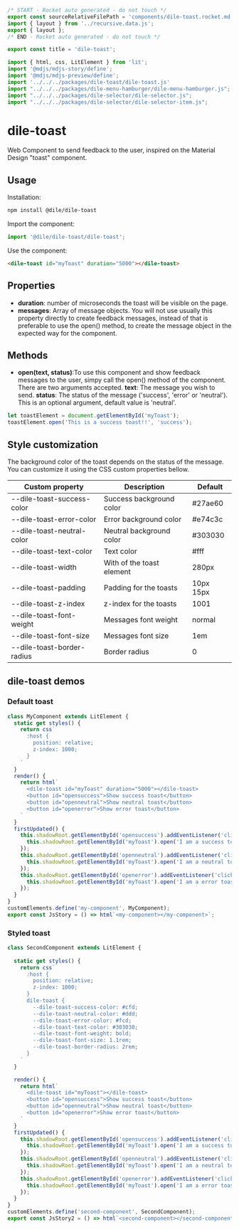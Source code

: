 ```js server
/* START - Rocket auto generated - do not touch */
export const sourceRelativeFilePath = 'components/dile-toast.rocket.md';
import { layout } from '../recursive.data.js';
export { layout };
/* END - Rocket auto generated - do not touch */

export const title = 'dile-toast';
```

```js script
import { html, css, LitElement } from 'lit'; 
import '@mdjs/mdjs-story/define';
import '@mdjs/mdjs-preview/define';
import '../../../packages/dile-toast/dile-toast.js'
import "../../../packages/dile-menu-hamburger/dile-menu-hamburger.js";
import "../../../packages/dile-selector/dile-selector.js";
import "../../../packages/dile-selector/dile-selector-item.js";
```

# dile-toast

Web Component to send feedback to the user, inspired on the Material Design "toast" component.

## Usage

Installation:

```bash
npm install @dile/dile-toast
```

Import the component:

```javascript
import '@dile/dile-toast/dile-toast';
```

Use the component:

```html
<dile-toast id="myToast" duration="5000"></dile-toast>
```

## Properties

- **duration**: number of microseconds the toast will be visible on the page.
- **messages**: Array of message objects. You will not use usually this property directly to create feedback messages, instead of that is preferable to use the open() method, to create the message object in the expected way for the component.

## Methods

- **open(text, status)**:To use this component and show feedback messages to the user, simpy call the open() method of the component. There are two arguments accepted. **text**: The message you wish to send. **status**: The status of the message ('success', 'error' or 'neutral'). This is an optional argument, default value is 'neutral'.

```javascript
let toastElement = document.getElementById('myToast');
toastElement.open('This is a success toast!!', 'success');
```

## Style customization

The background color of the toast depends on the status of the message. You can customize it using the CSS custom properties bellow.

Custom property | Description | Default
----------------|-------------|---------
--dile-toast-success-color | Success background color | #27ae60
--dile-toast-error-color | Error background color | #e74c3c
--dile-toast-neutral-color | Neutral background color | #303030
--dile-toast-text-color | Text color | #fff
--dile-toast-width | With of the toast element | 280px
--dile-toast-padding | Padding for the toasts | 10px 15px
--dile-toast-z-index | z-index for the toasts | 1001
--dile-toast-font-weight | Messages font weight | normal
--dile-toast-font-size | Messages font size | 1em
--dile-toast-border-radius | Border radius | 0

## dile-toast demos

### Default toast

```js preview-story
class MyComponent extends LitElement {
  static get styles() {
    return css`
      :host {
        position: relative;
        z-index: 1000;
      }
    `
  }
  render() {
    return html`
      <dile-toast id="myToast" duration="5000"></dile-toast>
      <button id="opensuccess">Show success toast</button>
      <button id="openneutral">Show neutral toast</button>
      <button id="openerror">Show error toast</button>
    `
  }
  firstUpdated() {
    this.shadowRoot.getElementById('opensuccess').addEventListener('click', () => {
      this.shadowRoot.getElementById('myToast').open('I am a success toast', 'success');
    });
    this.shadowRoot.getElementById('openneutral').addEventListener('click', () => {
      this.shadowRoot.getElementById('myToast').open('I am a neutral toast', 'neutral');
    });
    this.shadowRoot.getElementById('openerror').addEventListener('click', () => {
      this.shadowRoot.getElementById('myToast').open('I am a error toast', 'error');
    });
  }
}
customElements.define('my-component', MyComponent);
export const JsStory = () => html`<my-component></my-component>`;
```

### Styled toast

```js preview-story
class SecondComponent extends LitElement {
  
  static get styles() {
    return css`
      :host {
        position: relative;
        z-index: 1000;
      }
      dile-toast {
        --dile-toast-success-color: #cfd;
        --dile-toast-neutral-color: #ddd;
        --dile-toast-error-color: #fcd;
        --dile-toast-text-color: #303030;
        --dile-toast-font-weight: bold;
        --dile-toast-font-size: 1.1rem;
        --dile-toast-border-radius: 2rem;
      }
    `
  }

  render() {
    return html`
      <dile-toast id="myToast"></dile-toast>
      <button id="opensuccess">Show success toast</button>
      <button id="openneutral">Show neutral toast</button>
      <button id="openerror">Show error toast</button>
    `
  }
  firstUpdated() {
    this.shadowRoot.getElementById('opensuccess').addEventListener('click', () => {
      this.shadowRoot.getElementById('myToast').open('I am a success toast', 'success');
    });
    this.shadowRoot.getElementById('openneutral').addEventListener('click', () => {
      this.shadowRoot.getElementById('myToast').open('I am a neutral toast', 'neutral');
    });
    this.shadowRoot.getElementById('openerror').addEventListener('click', () => {
      this.shadowRoot.getElementById('myToast').open('I am a error toast', 'error');
    });
  }
}
customElements.define('second-component', SecondComponent);
export const JsStory2 = () => html`<second-component></second-component>`;
```